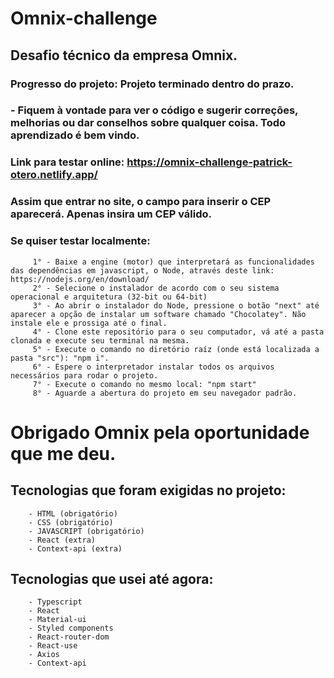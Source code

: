 # Omnix-challenge
## Desafio técnico da empresa Omnix.

### Progresso do projeto: Projeto terminado dentro do prazo.

### - Fiquem à vontade para ver o código e sugerir correções, melhorias ou dar conselhos sobre qualquer coisa. Todo aprendizado é bem vindo.

### Link para testar online: https://omnix-challenge-patrick-otero.netlify.app/

### Assim que entrar no site, o campo para inserir o CEP aparecerá. Apenas insira um CEP válido.

### Se quiser testar localmente:

         1° - Baixe a engine (motor) que interpretará as funcionalidades das dependências em javascript, o Node, através deste link: https://nodejs.org/en/download/
         2° - Selecione o instalador de acordo com o seu sistema operacional e arquitetura (32-bit ou 64-bit)
         3° - Ao abrir o instalador do Node, pressione o botão "next" até aparecer a opção de instalar um software chamado "Chocolatey". Não instale ele e prossiga até o final.
         4° - Clone este repositório para o seu computador, vá até a pasta clonada e execute seu terminal na mesma.
         5° - Execute o comando no diretório raíz (onde está localizada a pasta "src"): "npm i".
         6° - Espere o interpretador instalar todos os arquivos necessários para rodar o projeto.
         7° - Execute o comando no mesmo local: "npm start"
         8° - Aguarde a abertura do projeto em seu navegador padrão.
# Obrigado Omnix pela oportunidade que me deu.

## Tecnologias que foram exigidas no projeto:

        - HTML (obrigatório)
        - CSS (obrigatório)
        - JAVASCRIPT (obrigatório)
        - React (extra)
        - Context-api (extra)
        
## Tecnologias que usei até agora:

        - Typescript
        - React
        - Material-ui
        - Styled components
        - React-router-dom
        - React-use
        - Axios
        - Context-api

